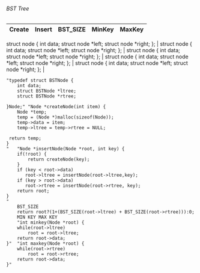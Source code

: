 ###### BST Tree

Create | Insert | BST_SIZE | MinKey | MaxKey |
--- | --- | --- | --- | --- | 
struct node { 
int data; struct node *left; struct node *right; }; | struct node { int data; struct node *left; struct node *right; };  | struct node { int data; struct node *left; struct node *right; }; | struct node { int data; struct node *left; struct node *right; }; | struct node { int data; struct node *left; struct node *right; }; |

```
"typedef struct BSTNode {
    int data;
    struct BSTNode *ltree;
    struct BSTNode *rtree;
    
}Node;"	"Node *createNode(int item) {
    Node *temp;
    temp = (Node *)malloc(sizeof(Node));
    temp->data = item;
    temp->ltree = temp->rtree = NULL;

 return temp;
}
"	"Node *insertNode(Node *root, int key) {
    if(!root) {
        return createNode(key);
    }
    if (key < root->data)
       root->ltree = insertNode(root->ltree,key);
    if (key > root->data)
       root->rtree = insertNode(root->rtree, key);
    return root;
}
"
	BST_SIZE	
	return root?(1+(BST_SIZE(root->ltree) + BST_SIZE(root->rtree))):0;	
	MIN KEY	MAX KEY
	"int minkey(Node *root) {
    while(root->ltree)
        root = root->ltree;
    return root->data;
}"	"int maxkey(Node *root) {
    while(root->rtree)
        root = root->rtree;
    return root->data;
}"
```		
		
		
